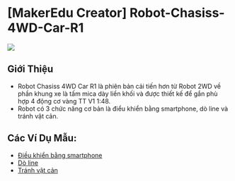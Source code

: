 # [MakerEdu Creator] Robot-Chasiss-4WD-Car-R1
<img src=image/R1_Car_Image.webp>  

## Giới Thiệu  

- Robot Chasiss 4WD Car R1 là phiên bản cải tiến hơn từ Robot 2WD về phần khung xe là tấm mica dày liền khối và được thiết kế để gắn phù hợp 4 động cơ vàng TT V1 1:48.  
- Robot có 3 chức năng cơ bản là điểu khiển bằng smartphone, dò line và tránh vật cản.  

## Các Ví Dụ Mẫu:

- [Điều khiển bằng smartphone](examples/R1_Bluetooth)
- [Dò line](examples/R1_LineTracking)   
- [Tránh vật cản](examples/R1_BlockAvoiding)
